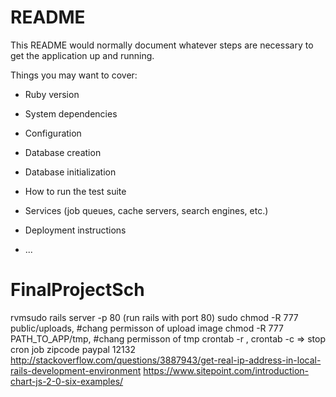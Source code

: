 # README

This README would normally document whatever steps are necessary to get the
application up and running.

Things you may want to cover:

* Ruby version

* System dependencies

* Configuration

* Database creation

* Database initialization

* How to run the test suite

* Services (job queues, cache servers, search engines, etc.)

* Deployment instructions

* ...
# FinalProjectSch



rvmsudo rails server -p 80 (run rails with port 80)
sudo chmod -R 777 public/uploads, #chang permisson of upload image
chmod -R 777 PATH_TO_APP/tmp, #chang permisson of tmp
crontab -r , crontab -c => stop cron job
zipcode paypal 12132
http://stackoverflow.com/questions/3887943/get-real-ip-address-in-local-rails-development-environment
https://www.sitepoint.com/introduction-chart-js-2-0-six-examples/
